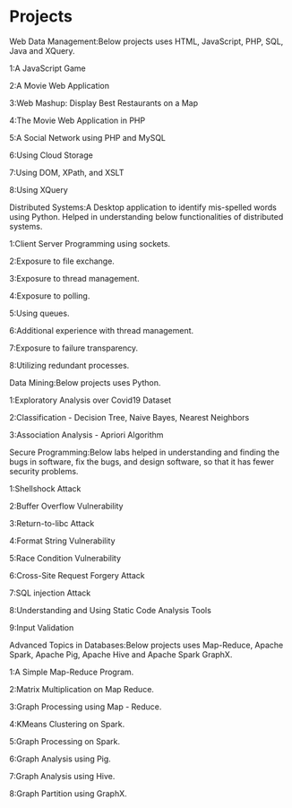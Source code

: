 # Projects

Web Data Management:Below projects uses HTML, JavaScript, PHP, SQL, Java and XQuery.

1:A JavaScript Game

2:A Movie Web Application

3:Web Mashup: Display Best Restaurants on a Map

4:The Movie Web Application in PHP

5:A Social Network using PHP and MySQL

6:Using Cloud Storage

7:Using DOM, XPath, and XSLT

8:Using XQuery





Distributed Systems:A Desktop application to identify mis-spelled words using Python. Helped in understanding below functionalities of distributed systems. 

1:Client Server Programming using sockets.

2:Exposure to file exchange.

3:Exposure to thread management.

4:Exposure to polling.

5:Using queues.

6:Additional experience with thread management.

7:Exposure to failure transparency.

8:Utilizing redundant processes.





Data Mining:Below projects uses Python.

1:Exploratory Analysis over Covid19 Dataset

2:Classification - Decision Tree, Naive Bayes, Nearest Neighbors

3:Association Analysis - Apriori Algorithm





Secure Programming:Below labs helped in understanding and finding the bugs in software, fix the bugs, and design software, so that it has fewer security problems.

1:Shellshock Attack

2:Buffer Overflow Vulnerability

3:Return-to-libc Attack

4:Format String Vulnerability

5:Race Condition Vulnerability

6:Cross-Site Request Forgery Attack

7:SQL injection Attack

8:Understanding and Using Static Code Analysis Tools

9:Input Validation



Advanced Topics in Databases:Below projects uses Map-Reduce, Apache Spark, Apache Pig, Apache Hive and Apache Spark GraphX.

1:A Simple Map-Reduce Program. 

2:Matrix Multiplication on Map Reduce.

3:Graph Processing using Map - Reduce.

4:KMeans Clustering on Spark.

5:Graph Processing on Spark.

6:Graph Analysis using Pig.

7:Graph Analysis using Hive.

8:Graph Partition using GraphX.
